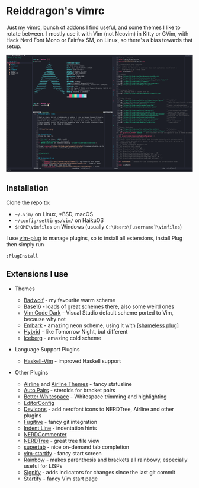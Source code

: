 # Reiddragon's vimrc

Just my vimrc, bunch of addons I find useful, and some themes I like to rotate
between. I mostly use it with Vim (not Neovim) in Kitty or GVim, with Hack Nerd
Font Mono or Fairfax SM, on Linux, so there's a bias towards that setup.


![](img/vimrc.png)


## Installation
Clone the repo to:

- `~/.vim/` on Linux, \*BSD, macOS
- `~/config/settings/vim/` on HaikuOS
- `$HOME\vimfiles` on Windows (usually `C:\Users\[username]\vimfiles`)

I use [vim-plug](https://github.com/junegunn/vim-plug) to manage plugins, so to
install all extensions, install Plug then simply run

```
:PlugInstall
```

## Extensions I use
- Themes
    - [Badwolf](https://github.com/sjl/badwolf) - my favourite warm scheme
    - [Base16](https://github.com/chriskempson/base16-vim) - loads of great
    schemes there, also some weird ones
    - [Vim Code Dark](https://github.com/tomasiser/vim-code-dark) - Visual
    Studio default scheme ported to Vim, because why not
    - [Embark](https://github.com/embark-theme/vim) - amazing neon scheme,
    using it with [\[shameless
    plug\]](https://github.com/Reiddragon/embark-konsole)
    - [Hybrid](https://github.com/w0ng/vim-hybrid) - like Tomorrow Night, but
    different
    - [Iceberg](https://github.com/cocopon/iceberg.vim) - amazing cold scheme

- Language Support Plugins
    - [Haskell-Vim](https://github.com/neovimhaskell/haskell-vim) - improved
    Haskell support

- Other Plugins
    - [Airline](https://github.com/vim-airline/vim-airline) and [Airline
    Themes](https://github.com/vim-airline/vim-airline-themes) - fancy
    statusline
    - [Auto Pairs](https://github.com/jiangmiao/auto-pairs) - steroids for
    bracket pairs
    - [Better Whitespace](https://github.com/ntpeters/vim-better-whitespace) -
    Whitespace trimming and highlighting
    - [EditorConfig](https://github.com/editorconfig/editorconfig-vim)
    - [DevIcons](https://github.com/ryanoasis/vim-devicons) - add nerdfont
    icons to NERDTree, Airline and other plugins
    - [Fugitive](https://github.com/tpope/vim-fugitive) - fancy git integration
    - [Indent Line](https://github.com/yggdroot/indentline) - indentation hints
    - [NERDCommenter](https://github.com/preservim/nerdcommenter)
    - [NERDTree](https://github.com/preservim/nerdtree) - great tree file view
    - [supertab](https://github.com/ervandew/supertab) - nice on-demand tab
    completion
    - [vim-startify](https://github.com/mhinz/vim-startify) - fancy start
    screen
    - [Rainbow](https://github.com/luochen1990/rainbow) - makes parenthesis and
    brackets all rainbowy, especially useful for LISPs
    - [Signify](https://github.com/mhinz/vim-signify) - adds indicators for
    changes since the last git commit
    - [Startify](https://github.com/mhinz/vim-startify) - fancy Vim start page




